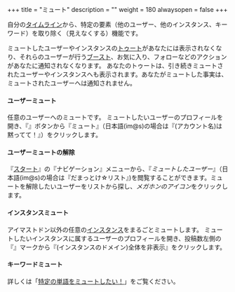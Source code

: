 +++
title = "ミュート"
description = ""
weight = 180
alwaysopen = false
+++

自分の[タイムライン](../column)から、特定の要素（他のユーザー、他のインスタンス、キーワード）を取り除く（見えなくする）機能です。

ミュートしたユーザーやインスタンスの[トゥート](../toot)があなたには表示されなくなり、それらのユーザーが行う[ブースト](../boost)、お気に入り、フォローなどのアクションがあなたに通知されなくなります。
あなたのトゥートは、引き続きミュートされたユーザーやインスタンスへも表示されます。あなたがミュートした事実は、ミュートされたユーザーへは通知されません。


#### ユーザーミュート

任意のユーザーへのミュートです。
ミュートしたいユーザーのプロフィールを開き、『<i class="fa fa-bars dropdown__icon"></i>』ボタンから『ミュート』（日本語(im@s)の場合は『(アカウント名)は黙ってて！』）をクリックします。

#### ユーザーミュートの解除

『[スタート](../column/start)』の『ナビゲーション』メニューから、『<i class="fa fa-volume-off column-link__icon">ミュートしたユーザー</i>』（日本語(im@s)の場合は『だまっとけ☆リスト』)を閲覧することができます。ミュートを解除したいユーザーをリストから探し、<i class="fa fa-volume-up column-link__icon">メガホンのアイコン</i>をクリックします。

#### インスタンスミュート

アイマストドン以外の任意の[インスタンス](../instance)をまるごとミュートします。
ミュートしたいインスタンスに属するユーザーのプロフィールを開き、投稿数左側の『<i class="fa fa-bars dropdown__icon"></i>』マークから『(インスタンスのドメイン)全体を非表示』をクリックします。

#### キーワードミュート
詳しくは「[特定の単語をミュートしたい！](../../gyakubiki-faq/mute)」をご覧ください。

